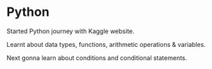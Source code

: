 # Python

Started Python journey with Kaggle website.

Learnt about data types, functions, arithmetic operations & variables.

Next gonna learn about conditions and conditional statements.
